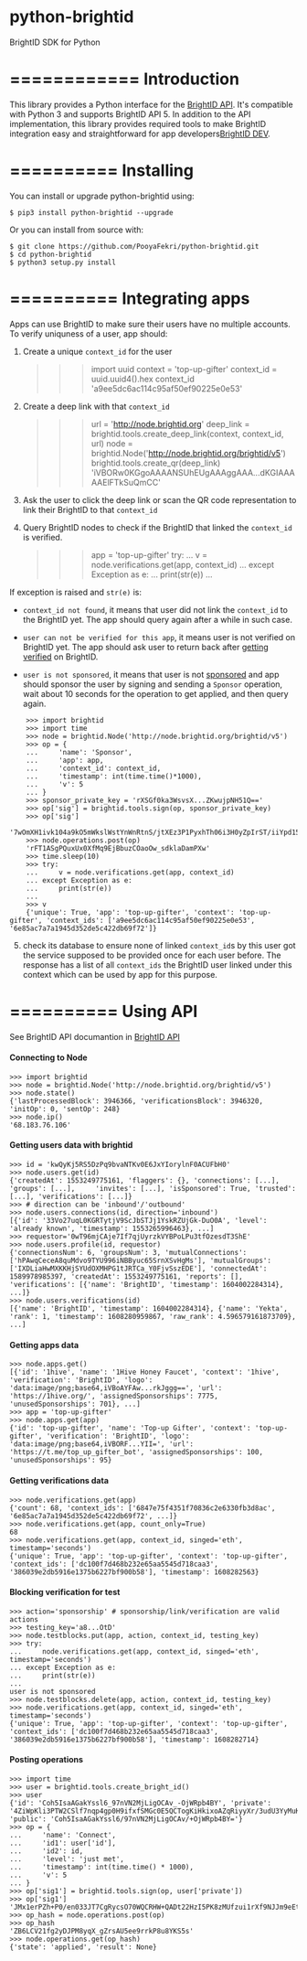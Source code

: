# python-brightid

BrightID SDK for Python

============
Introduction
============

This library provides a Python interface for the [BrightID API](https://dev.brightid.org/docs/node-api/web_services/foxx/node-api-5.6.0.yaml). It's compatible with Python 3 and supports BrightID API 5. In addition to the API implementation, this library provides required tools to make BrightID integration easy and straightforward for app developers[BrightID DEV](dev.brightid.org).

==========
Installing
==========

You can install or upgrade python-brightid using:

    $ pip3 install python-brightid --upgrade

Or you can install from source with:

    $ git clone https://github.com/PooyaFekri/python-brightid.git
    $ cd python-brightid
    $ python3 setup.py install

==========
Integrating apps
==========

Apps can use BrightID to make sure their users have no multiple accounts. To verify uniquness of a user, app should:

1. Create a unique `context_id` for the user

   > > > import uuid
   > > > context = 'top-up-gifter'
   > > > context_id = uuid.uuid4().hex
   > > > context_id
   > > > 'a9ee5dc6ac114c95af50ef90225e0e53'

2. Create a deep link with that `context_id`

   > > > url = 'http://node.brightid.org'
   > > > deep_link = brightid.tools.create_deep_link(context, context_id, url)
   > > > node = brightid.Node('http://node.brightid.org/brightid/v5')
   > > > brightid.tools.create_qr(deep_link)
   > > > 'iVBORw0KGgoAAAANSUhEUgAAAggAAA...dKGIAAAAAElFTkSuQmCC'

3. Ask the user to click the deep link or scan the QR code representation to link their BrightID to that `context_id`

4. Query BrightID nodes to check if the BrightID that linked the `context_id` is verified.

   > > > app = 'top-up-gifter'
   > > > try:
   > > > ... v = node.verifications.get(app, context_id)
   > > > ... except Exception as e:
   > > > ... print(str(e))
   > > > ...

If exception is raised and `str(e)` is:

- `context_id not found`, it means that user did not link the `context_id` to the BrightID yet. The app should query again after a while in such case.

- `user can not be verified for this app`, it means user is not verified on BrightID yet. The app should ask user to return back after [getting verified](https://brightid.gitbook.io/brightid/getting-verified) on BrightID.

- `user is not sponsored`, it means that user is not [sponsored](https://dev.brightid.org/docs/guides/docs/basic-integration.md#sponsoring-users) and app should sponsor the user by signing and sending a `Sponsor` operation, wait about 10 seconds for the operation to get applied, and then query again.

```
    >>> import brightid
    >>> import time
    >>> node = brightid.Node('http://node.brightid.org/brightid/v5')
    >>> op = {
    ...     'name': 'Sponsor',
    ...     'app': app,
    ...     'context_id': context_id,
    ...     'timestamp': int(time.time()*1000),
    ...     'v': 5
    ... }
    >>> sponsor_private_key = 'rXSGf0ka3WsvsX...ZKwujpNH51Q=='
    >>> op['sig'] = brightid.tools.sign(op, sponsor_private_key)
    >>> op['sig']
    '7wOmXH1ivk104a9kO5mWkslWstYnWnRtnS/jtXEz3P1PyxhTh06i3H0yZpIrST/iiYpd15iscCuyGJpghnOXDw=='
    >>> node.operations.post(op)
    'rFT1ASgPQuxUx0XfMq9EjBbuzCOaoOw_sdklaDamPXw'
    >>> time.sleep(10)
    >>> try:
    ...     v = node.verifications.get(app, context_id)
    ... except Exception as e:
    ...     print(str(e))
    ...
    >>> v
    {'unique': True, 'app': 'top-up-gifter', 'context': 'top-up-gifter', 'context_ids': ['a9ee5dc6ac114c95af50ef90225e0e53', '6e85ac7a7a1945d352de5c422db69f72']}
```

5. check its database to ensure none of linked `context_id`s by this user got the service supposed to be provided once for each user before. The response has a list of all `context_ids` the BrightID user linked under this context which can be used by app for this purpose.

==========
Using API
==========
See BrightID API documantion in [BrightID API](https://dev.brightid.org/docs/node-api)

#### Connecting to Node

    >>> import brightid
    >>> node = brightid.Node('http://node.brightid.org/brightid/v5')
    >>> node.state()
    {'lastProcessedBlock': 3946366, 'verificationsBlock': 3946320, 'initOp': 0, 'sentOp': 248}
    >>> node.ip()
    '68.183.76.106'

#### Getting users data with brightid

    >>> id = 'kwQyKj5RS5DzPq9bvaNTKv0E6JxYIorylnF0ACUFbH0'
    >>> node.users.get(id)
    {'createdAt': 1553249775161, 'flaggers': {}, 'connections': [...], 'groups': [...],     'invites': [...], 'isSponsored': True, 'trusted': [...], 'verifications': [...]}
    >>> # direction can be 'inbound'/'outbound'
    >>> node.users.connections(id, direction='inbound')
    [{'id': '33Vo27uqL0KGRTytjV9ScJbSTJj1YskRZUjGk-DuO0A', 'level': 'already known', 'timestamp': 1553265996463}, ...]
    >>> requestor='0wT96mjCAje7If7qjUyrzkVYBPoLPu3tfOzesdT3ShE'
    >>> node.users.profile(id, requestor)
    {'connectionsNum': 6, 'groupsNum': 3, 'mutualConnections': ['hPAwqCeceA8quMdvo9TYU996iNBByuc65SrnXSvHgMs'], 'mutualGroups': ['IXDLiaHwMXKKHjSYUdOXMHPG1tJRTCa_Y0FjvSszEDE'], 'connectedAt': 1589978985397, 'createdAt': 1553249775161, 'reports': [], 'verifications': [{'name': 'BrightID', 'timestamp': 1604002284314}, ...]}
    >>> node.users.verifications(id)
    [{'name': 'BrightID', 'timestamp': 1604002284314}, {'name': 'Yekta', 'rank': 1, 'timestamp': 1608280959867, 'raw_rank': 4.596579161873709}, ...]

#### Getting apps data

    >>> node.apps.get()
    [{'id': '1hive', 'name': '1Hive Honey Faucet', 'context': '1hive', 'verification': 'BrightID', 'logo': 'data:image/png;base64,iVBoAYFAw...rkJggg==', 'url': 'https://1hive.org/', 'assignedSponsorships': 7775, 'unusedSponsorships': 701}, ...]
    >>> app = 'top-up-gifter'
    >>> node.apps.get(app)
    {'id': 'top-up-gifter', 'name': 'Top-up Gifter', 'context': 'top-up-gifter', 'verification': 'BrightID', 'logo': 'data:image/png;base64,iVBORF...YII=', 'url': 'https://t.me/top_up_gifter_bot', 'assignedSponsorships': 100, 'unusedSponsorships': 95}

#### Getting verifications data

    >>> node.verifications.get(app)
    {'count': 68, 'context_ids': ['6847e75f4351f70836c2e6330fb3d8ac', '6e85ac7a7a1945d352de5c422db69f72', ...]}
    >>> node.verifications.get(app, count_only=True)
    68
    >>> node.verifications.get(app, context_id, singed='eth', timestamp='seconds')
    {'unique': True, 'app': 'top-up-gifter', 'context': 'top-up-gifter', 'context_ids': ['dc100f7d468b232e65aa5545d718caa3', '386039e2db5916e1375b6227bf900b58'], 'timestamp': 1608282563}

#### Blocking verification for test

    >>> action='sponsorship' # sponsorship/link/verification are valid actions
    >>> testing_key='a8...OtD'
    >>> node.testblocks.put(app, action, context_id, testing_key)
    >>> try:
    ...     node.verifications.get(app, context_id, singed='eth', timestamp='seconds')
    ... except Exception as e:
    ...     print(str(e))
    ...
    user is not sponsored
    >>> node.testblocks.delete(app, action, context_id, testing_key)
    >>> node.verifications.get(app, context_id, singed='eth', timestamp='seconds')
    {'unique': True, 'app': 'top-up-gifter', 'context': 'top-up-gifter', 'context_ids': ['dc100f7d468b232e65aa5545d718caa3', '386039e2db5916e1375b6227bf900b58'], 'timestamp': 1608282714}

#### Posting operations

    >>> import time
    >>> user = brightid.tools.create_bright_id()
    >>> user
    {'id': 'Coh5IsaAGakYssl6_97nVN2MjLigOCAv_-OjWRpb4BY', 'private': '4ZiWpKli3PTW2CSlf7nqp4gp0H9ifxfSMGc0E5QCTogKiHkixoAZqRiyyXr/3udU3YyMuKA4IC//46NZGlvgFg==', 'public': 'Coh5IsaAGakYssl6/97nVN2MjLigOCAv/+OjWRpb4BY='}
    >>> op = {
    ...     'name': 'Connect',
    ...     'id1': user['id'],
    ...     'id2': id,
    ...     'level': 'just met',
    ...     'timestamp': int(time.time() * 1000),
    ...     'v': 5
    ... }
    >>> op['sig1'] = brightid.tools.sign(op, user['private'])
    >>> op['sig1']
    'JMx1erPZh+P0/en033JT7CgRycsO70WQCRHW+QADt22HzI5PK8zMUfzui1rXf9NJJm9eEtsYIYhqQa96AWJPDQ=='
    >>> op_hash = node.operations.post(op)
    >>> op_hash
    'ZB6LCV21fg2yDJPM8yqX_gZrsAU5ee9rrkP8u8YKS5s'
    >>> node.operations.get(op_hash)
    {'state': 'applied', 'result': None}
